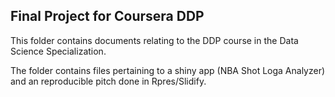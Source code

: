 ## Final Project for Coursera DDP

This folder contains documents relating to the DDP course in the Data Science Specialization.

The folder contains files pertaining to a shiny app (NBA Shot Loga Analyzer) and an reproducible pitch done in Rpres/Slidify.
